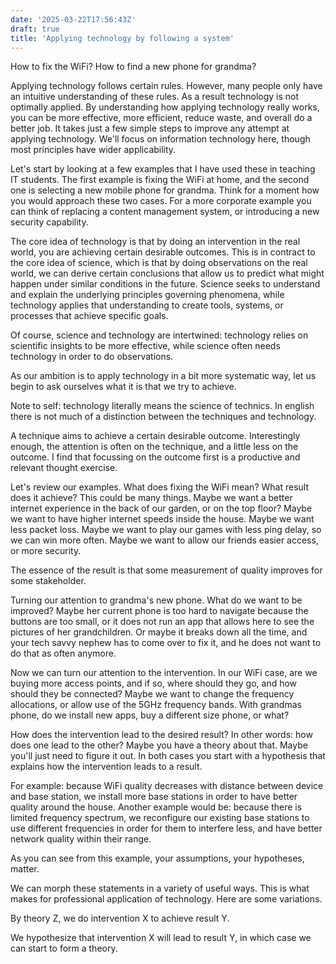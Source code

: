 ```yaml
---
date: '2025-03-22T17:56:43Z'
draft: true
title: 'Applying technology by following a system'
---
```


How to fix the WiFi? How to find a new phone for grandma? 

Applying technology follows certain rules. However, many people only have an intuitive understanding of these rules. As a result technology is not optimally applied. 
By understanding how applying technology really works, you can be more effective, more efficient, reduce waste, and overall do a better job. It takes just a few simple steps to improve any attempt at applying technology. We'll focus on information technology here, though most principles have wider applicability.

Let's start by looking at a few examples that I have used these in teaching IT students. The first example is fixing the WiFi at home, and the second one is selecting a new mobile phone for grandma. Think for a moment how you would approach these two cases. For a more corporate example you can think of replacing a content management system, or introducing a new security capability.

The core idea of technology is that by doing an intervention in the real world, you are achieving certain desirable outcomes. This is in contract to the core idea of science, which is that by doing observations on the real world, we can derive certain conclusions that allow us to predict what might happen under similar conditions in the future. Science seeks to understand and explain the underlying principles governing phenomena, while technology applies that understanding to create tools, systems, or processes that achieve specific goals.

Of course, science and technology are intertwined: technology relies on scientific insights to be more effective, while science often needs technology in order to do observations.

As our ambition is to apply technology in a bit more systematic way, let us begin to ask ourselves what it is that we try to achieve.

Note to self: technology literally means the science of technics. In english there is not much of a distinction between the techniques and technology.

A technique aims to achieve a certain desirable outcome. Interestingly enough, the attention is often on the technique, and a little less on the outcome. I find that focussing on the outcome first is a productive and relevant thought exercise. 

Let's review our examples. What does fixing the WiFi mean? What result does it achieve? This could be many things. Maybe we want a better internet experience in the back of our garden, or on the top floor? Maybe we want to have higher internet speeds inside the house. Maybe we want less packet loss. Maybe we want to play our games with less ping delay, so we can win more often. Maybe we want to allow our friends easier access, or more security.

The essence of the result is that some measurement of quality improves for some stakeholder. 

Turning our attention to grandma's new phone. What do we want to be improved? Maybe her current phone is too hard to navigate because the buttons are too small, or it does not run an app that allows here to see the pictures of her grandchildren. Or maybe it breaks down all the time, and your tech savvy nephew has to come over to fix it, and he does not want to do that as often anymore. 

Now we can turn our attention to the intervention. In our WiFi case, are we buying more access points, and if so, where should they go, and how should they be connected? Maybe we want to change the frequency allocations, or allow use of the 5GHz frequency bands. With grandmas phone, do we install new apps, buy a different size phone, or what?

How does the intervention lead to the desired result? In other words: how does one lead to the other? Maybe you have a theory about that. Maybe you'll just need to figure it out. In both cases you start with a hypothesis that explains how the intervention leads to a result.

For example: because WiFi quality decreases with distance between device and base station, we install more base stations in order to have better quality around the house. Another example would be: because there is limited frequency spectrum, we reconfigure our existing base stations to use different frequencies in order for them to interfere less, and have better network quality within their range.

As you can see from this example, your assumptions, your hypotheses, matter.

We can morph these statements in a variety of useful ways. This is what makes for professional application of technology. Here are some variations.

By theory Z, we do intervention X to achieve result Y.

We hypothesize that intervention X will lead to result Y, in which case we can start to form a theory.